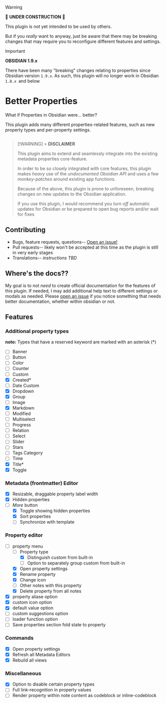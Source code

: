 > [!WARNING]
> 🚧 **UNDER CONSTRUCTION** 🚧
>
> This plugin is not yet intended to be used by others.
>
> But if you _really_ want to anyway, just be aware that there may be breaking changes that may require you to reconfigure different features and settings.

> [!IMPORTANT]
>
> **OBSIDIAN 1.9.x**
>
> There have been many "breaking" changes relating to properties since Obsidian version `1.9.x`. As such, this plugin will no longer work in Obsidian `1.8.x `and below

# Better Properties

What if Properties in Obsidian were... better?

This plugin adds many different properties-related features, such as new property types and per-property settings.

<div style="display: flex; gap: 5px; flex-wrap: wrap;">

<!-- ![property types example](./demo-assets/property-types-example.png)

![property types](./demo-assets/property-types.png)

![property types](./demo-assets/property-menu.png) -->

</div>

> [!WARNING] > **DISCLAIMER**
>
> This plugin aims to extend and seamlessly integrate into the existing metadata properties core-feature.
>
> In order to be so closely integrated with core features, this plugin makes _heavy_ use of the _undocumented Obsidian API_ and uses a few _monkey-patches_ around existing app functions.
>
> Because of the above, this plugin is prone to unforeseen, breaking changes on new updates to the Obsidian application.
>
> If you use this plugin, I would recommend you _turn off_ automatic updates for Obsidian _or_ be prepared to open bug reports and/or wait for fixes

## Contributing

- Bugs, feature requests, questions-- [Open an issue!](https://github.com/unxok/obsidian-better-properties/issues/new/choose)
- Pull requests-- likely won't be accepted at this time as the plugin is still in very early stages
- Translations-- _instructions TBD_

## Where's the docs??

My goal is to not _need_ to create official documentation for the features of this plugin. If needed, I may add additional help text to different settings or modals as needed. Please [open an issue](https://github.com/unxok/obsidian-better-properties/issues/new/choose) if you notice something that needs better documentation, whether within obsidian or not.

## Features

### Additional property types

**note:** Types that have a reserved keyword are marked with an asterisk (\*)

- [ ] Banner
- [ ] Button
- [ ] Color
- [ ] Counter
- [ ] Custom
- [x] Created\*
- [ ] Date Custom
- [x] Dropdown
- [x] Group
- [ ] Image
- [x] Markdown
- [ ] Modified
- [ ] Multiselect
- [ ] Progress
- [ ] Relation
- [ ] Select
- [ ] Slider
- [ ] Stars
- [ ] Tags Category
- [ ] Time
- [x] Title\*
- [x] Toggle

### Metadata (frontmatter) Editor

- [x] Resizable, draggable property label width
- [x] Hidden properties
- [ ] _More_ button
  - [x] Toggle showing hidden properties
  - [x] Sort properties
  - [ ] Synchronize with template

### Property editor

- [ ] property menu
  - [ ] Property type
    - [x] Distinguish custom from built-in
    - [ ] Option to separately group custom from built-in
  - [x] Open property settings
  - [x] Rename property
  - [x] Change icon
  - [ ] Other notes with this property
  - [x] Delete property from all notes
- [x] property aliase option
- [x] custom icon option
- [x] default value option
- [ ] custom suggestions option
- [ ] loader function option
- [ ] Save properties section fold state to property

### Commands

- [x] Open property settings
- [x] Refresh all Metadata Editors
- [x] Rebuild all views

### Miscellaneous

- [x] Option to disable certain property types
- [ ] Full link-recognition in property values
- [ ] Render property within note content as codeblock or inline-codeblock
